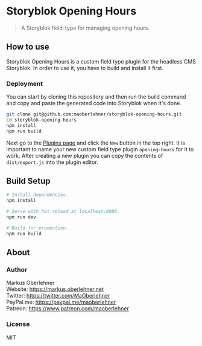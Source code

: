 # Storyblok Opening Hours

> A Storyblok field-type for managing opening hours.

## How to use

Storyblok Opening Hours is a custom field type plugin for the headless CMS Storyblok. In order to use it, you have to build and install it first.

### Deployment

You can start by cloning this repository and then run the build command and copy and paste the generated code into Storyblok when it's done.

```bash
git clone git@github.com:maoberlehner/storyblok-opening-hours.git
cd storyblok-opening-hours
npm install
npm run build
```

Next go to the [Plugins page](https://app.storyblok.com/#!/me/plugins) and click the `New` button in the top right. It is important to name your new custom field type plugin `opening-hours` for it to work. After creating a new plugin you can copy the contents of `dist/export.js` into the plugin editor.

## Build Setup

```bash
# Install dependencies.
npm install

# Serve with hot reload at localhost:8080.
npm run dev

# Build for production.
npm run build
```

## About

### Author

Markus Oberlehner  
Website: https://markus.oberlehner.net  
Twitter: https://twitter.com/MaOberlehner  
PayPal.me: https://paypal.me/maoberlehner  
Patreon: https://www.patreon.com/maoberlehner

### License

MIT
